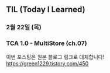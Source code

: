 ## TIL (Today I Learned)

### 2월 22일 (목)    
### TCA 1.0 - MultiStore (ch.07)    
이번 포스팅은 원본 블로그 링크로 대체합니다!   
https://green1229.tistory.com/450       